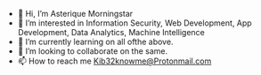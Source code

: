 - 👋 Hi, I’m Asterique Morningstar
- 👀 I’m interested in Information Security, Web Development, App Development, Data Analytics, Machine Intelligence 
- 🌱 I’m currently learning on all ofthe above.
- 💞️ I’m looking to collaborate on the same.
- 📫 How to reach me Kib32knowme@Protonmail.com
<!---
Kibishi123/Kibishi123 is a ✨ special ✨ repository because its `README.md` (this file) appears on your GitHub profile.
You can click the Preview link to take a look at your changes.
--->
